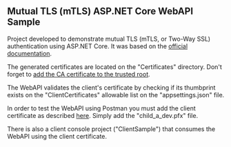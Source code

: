 ## Mutual TLS (mTLS) ASP.NET Core WebAPI Sample

Project developed to demonstrate mutual TLS (mTLS, or Two-Way SSL) authentication using ASP.NET Core. It was based on the <a href="https://learn.microsoft.com/en-us/aspnet/core/security/authentication/certauth?view=aspnetcore-7.0">official documentation</a>.

The generated certificates are located on the "Certificates" directory. Don't forget to <a href="https://learn.microsoft.com/en-us/aspnet/core/security/authentication/certauth?view=aspnetcore-7.0#install-in-the-trusted-root">add the CA certificate to the trusted root</a>.	

The WebAPI validates the client's certificate by checking if its thumbprint exists on the "ClientCertificates" allowable list on the "appsettings.json" file.

In order to test the WebAPI using Postman you must add the client certificate as described <a href="https://learning.postman.com/docs/sending-requests/certificates/#adding-client-certificates">here</a>. Simply add the "child_a_dev.pfx" file.

There is also a client console project ("ClientSample") that consumes the WebAPI using the client certificate.